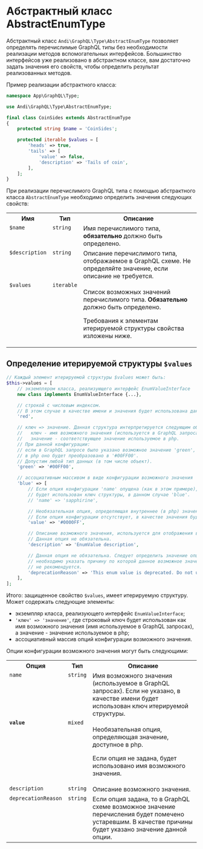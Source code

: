 # Абстрактный класс AbstractEnumType

Абстрактный класс `Andi\GraphQL\Type\AbstractEnumType` позволяет определять перечислимые GraphQL типы
без необходимости реализации методов вспомогательных интерфейсов. Большинство интерфейсов уже
реализовано в абстрактном классе, вам достаточно задать значения его свойств, чтобы определить
результат реализованных методов.

Пример реализации абстрактного класса:

```php
namespace App\GraphQL\Type;

use Andi\GraphQL\Type\AbstractEnumType;

final class CoinSides extends AbstractEnumType
{
    protected string $name = 'CoinSides';

    protected iterable $values = [
        'heads' => true,
        'tails' => [
            'value' => false,
            'description' => 'Tails of coin',
        ],
    ];
}
```

При реализации перечислимого GraphQL типа с помощью абстрактного класса `AbstractEnumType` необходимо
определить значения следующих свойств:

<table>
    <tr>
        <th>Имя</th>
        <th>Тип</th>
        <th>Описание</th>
    </tr>
    <tr>
        <td valign="top"><code>$name</code></td>
        <td valign="top"><code>string</code></td>
        <td valign="top">Имя перечислимого типа, <b>обязательно</b> должно быть определено.</td>
    </tr>
    <tr>
        <td valign="top"><code>$description</code></td>
        <td valign="top"><code>string</code></td>
        <td valign="top">
            Описание перечислимого типа, отображаемое в GraphQL схеме.
            Не определяйте значение, если описание не требуется.
        </td>
    </tr>
    <tr>
        <td valign="top"><code>$values</code></td>
        <td valign="top"><code>iterable</code></td>
        <td valign="top">
            <p>Список возможных значений перечислимого типа. <b>Обязательно</b> должно быть определено.</p>
            <p>Требования к элементам итерируемой структуры свойства изложены ниже.</p>
        </td>
    </tr>
</table>

## Определение итерируемой структуры `$values`

```php
// Каждый элемент итерируемой структуры $values может быть:
$this->values = [
    // экземпляром класса, реализующего интерфейс EnumValueInterface
    new class implements EnumValueInterface {...},

    // строкой с числовым индексом.
    // В этом случае в качестве имени и значения будет использована данная строка.
    'red',

    // ключ => значение. Данная структура интерпретируется следующим образом:
    //   ключ - имя возможного значения (используется в GraphQL запросах);
    //   значение - соответствующее значение используемое в php.
    // При данной конфигурации:
    // если в GraphQL запросе было указано возможное значение 'green',
    // в php оно будет преобразовано в '#00FF00'.
    // Допустим любой тип данных (в том числе объект).
    'green' => '#00FF00',

    // ассоциативным массивом в виде конфигурации возможного значения
    'blue' => [
        // Если опция конфигурации 'name' опущена (как в этом примере), в качестве имени возможного значения
        // будет использован ключ структуры, в данном случае 'blue'.
        // 'name' => 'sapphirine',

        // Необязательная опция, определяющая внутреннее (в php) значение. Допустим любой тип данных.
        // Если опция конфигурации отсутствует, в качестве значения будет использовано имя возможного значения.
        'value' => '#0000FF',

        // Описание возможного значения, используется для отображения в GraphQL схеме.
        // Данная опция не обязательна.
        'description' => 'EnumValue description',

        // Данная опция не обязательна. Следует определить значение опции, если в GraphQL схеме
        // необходимо указать причину по которой данное возможное значение перечисления использовать
        // не рекомендуется.
        'deprecationReason' => 'This enum value is deprecated. Do not use it.',
    ],
];
```

Итого: защищенное свойство `$values`, имеет итерируемую структуру. Может содержать следующие элементы:
- экземпляр класса, реализующего интерфейс `EnumValueInterface`;
- `'ключ' => 'значение'`, где строковый ключ будет использован как имя возможного значения
  (имя используемое в GraphQL запросах), а значение - значение используемое в php;
- ассоциативный массив опций конфигурации возможного значения.

Опции конфигурации возможного значения могут быть следующими:

<table>
    <tr>
        <th>Опция</th>
        <th>Тип</th>
        <th>Описание</th>
    </tr>
    <tr>
        <td valign="top"><code>name</code></td>
        <td valign="top"><code>string</code></td>
        <td valign="top">
            Имя возможного значения (используемое в GraphQL запросах).
            Если не указано, в качестве имени будет использован ключ итерируемой структуры.
        </td>
    </tr>
    <tr>
        <td valign="top"><b><code>value</code></b></td>
        <td valign="top"><code>mixed</code></td>
        <td valign="top">
            <p>Необязательная опция, определяющая значение, доступное в php.</p>
            <p>Если опция не задана, будет использовано имя возможного значения.</p>
        </td>
    </tr>
    <tr>
        <td valign="top"><code>description</code></td>
        <td valign="top"><code>string</code></td>
        <td valign="top">Описание возможного значения.</td>
    </tr>
    <tr>
        <td valign="top"><code>deprecationReason</code></td>
        <td valign="top"><code>string</code></td>
        <td valign="top">
            Если опция задана, то в GraphQL схеме возможное значение перечисления будет помечено устаревшим.
            В качестве причины будет указано значение данной опции.
        </td>
    </tr>
</table>
